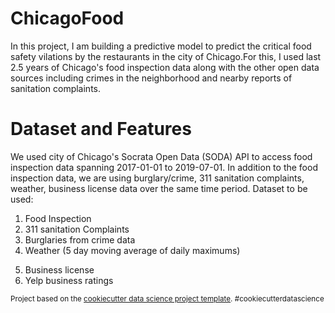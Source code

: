 ChicagoFood
===================

In this project, I am building a predictive model to predict the critical food safety vilations by the restaurants in the city of Chicago.For this, I used last 2.5 years of Chicago's food inspection data along with the other open data sources including crimes in the neighborhood and nearby reports of sanitation complaints.

Dataset and Features
=====================
We used city of Chicago's Socrata Open Data (SODA) API to access food inspection data spanning 2017-01-01 to 2019-07-01. In addition to the food inspection data, we are using burglary/crime, 311 sanitation complaints, weather, business license data over the same time period. Dataset to be used:

1. Food Inspection
2. 311 sanitation Complaints
3. Burglaries from crime data
4. Weather (5 day moving average of daily maximums)
5) Business license
6) Yelp business ratings


<p><small>Project based on the <a target="_blank" href="https://drivendata.github.io/cookiecutter-data-science/">cookiecutter data science project template</a>. #cookiecutterdatascience</small></p>
